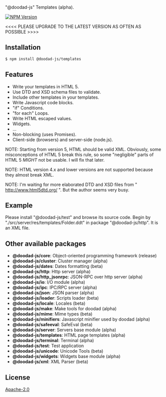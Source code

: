 "@doodad-js" Templates (alpha).

[![NPM Version][npm-image]][npm-url]
 
<<<< PLEASE UPGRADE TO THE LATEST VERSION AS OFTEN AS POSSIBLE >>>>

## Installation

```bash
$ npm install @doodad-js/templates
```

## Features

  -  Write your templates in HTML 5.
  -  Use DTD and XSD schema files to validate.
  -  Include other templates in your templates.
  -  Write Javascript code blocks.
  -  "if" Conditions.
  -  "for each" Loops.
  -  Write HTML escaped values.
  -  Widgets.
  -  ...
  -  Non-blocking (uses Promises).
  -  Client-side (browsers) and server-side (node.js).

NOTE: Starting from version 5, HTML should be valid XML. Obviously, some misconceptions of HTML 5 break this rule, so some "negligible" parts of HTML 5 *MIGHT* not be usable. I will fix that later.

NOTE: HTML version 4.x and lower versions are not supported because they almost break XML.

NOTE: I'm waiting for more elaborated DTD and XSD files from " http://www.html5dtd.org/ ". But the author seems very busy.

## Example

Please install "@doodad-js/test" and browse its source code. Begin by "./src/server/res/templates/Folder.ddt" in package "@doodad-js/http". It is an XML file.

## Other available packages

  - **@doodad-js/core**: Object-oriented programming framework (release)
  - **@doodad-js/cluster**: Cluster manager (alpha)
  - **@doodad-js/dates**: Dates formatting (beta)
  - **@doodad-js/http**: Http server (alpha)
  - **@doodad-js/http_jsonrpc**: JSON-RPC over http server (alpha)
  - **@doodad-js/io**: I/O module (alpha)
  - **@doodad-js/ipc**: IPC/RPC server (alpha)
  - **@doodad-js/json**: JSON parser (alpha)
  - **@doodad-js/loader**: Scripts loader (beta)
  - **@doodad-js/locale**: Locales (beta)
  - **@doodad-js/make**: Make tools for doodad (alpha)
  - **@doodad-js/mime**: Mime types (beta)
  - **@doodad-js/minifiers**: Javascript minifier used by doodad (alpha)
  - **@doodad-js/safeeval**: SafeEval (beta)
  - **@doodad-js/server**: Servers base module (alpha)
  - **@doodad-js/templates**: HTML page templates (alpha)
  - **@doodad-js/terminal**: Terminal (alpha)
  - **@doodad-js/test**: Test application
  - **@doodad-js/unicode**: Unicode Tools (beta)
  - **@doodad-js/widgets**: Widgets base module (alpha)
  - **@doodad-js/xml**: XML Parser (beta)
  
## License

  [Apache-2.0][license-url]

[npm-image]: https://img.shields.io/npm/v/@doodad-js/templates.svg
[npm-url]: https://npmjs.org/package/@doodad-js/templates
[license-url]: http://opensource.org/licenses/Apache-2.0